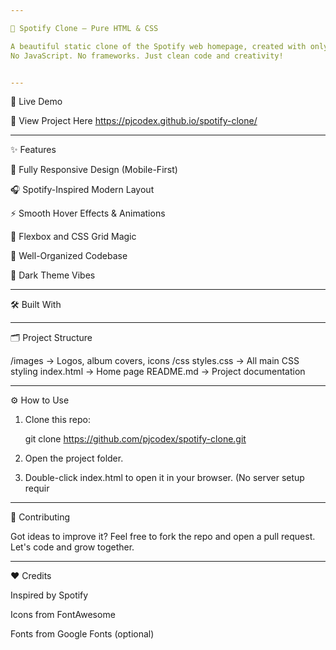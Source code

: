 ```yaml
---

🎵 Spotify Clone — Pure HTML & CSS

A beautiful static clone of the Spotify web homepage, created with only HTML5 & CSS3.
No JavaScript. No frameworks. Just clean code and creativity!


---
```


🚀 Live Demo

🔗 View Project Here
https://pjcodex.github.io/spotify-clone/


---

✨ Features

🎨 Fully Responsive Design (Mobile-First)

🎧 Spotify-Inspired Modern Layout

⚡ Smooth Hover Effects & Animations

🧩 Flexbox and CSS Grid Magic

📂 Well-Organized Codebase

🌙 Dark Theme Vibes



---

🛠️ Built With


---

🗂️ Project Structure

/images         →  Logos, album covers, icons
/css
  styles.css    →  All main CSS styling
index.html      →  Home page
README.md       →  Project documentation


---

⚙️ How to Use

1. Clone this repo:

     git clone https://github.com/pjcodex/spotify-clone.git


2. Open the project folder.


3. Double-click index.html to open it in your browser.
(No server setup requir


---

🤝 Contributing

Got ideas to improve it?
Feel free to fork the repo and open a pull request.
Let's code and grow together.


---

❤️ Credits

Inspired by Spotify

Icons from FontAwesome

Fonts from Google Fonts (optional)
